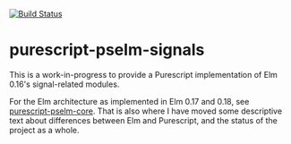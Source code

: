 [![Build Status](https://travis-ci.org/pselm/signals.svg?branch=master)](https://travis-ci.org/pselm-signals)

# purescript-pselm-signals

This is a work-in-progress to provide a Purescript implementation of Elm 0.16's
signal-related modules.

For the Elm architecture as implemented in Elm 0.17 and 0.18, see
[purescript-pselm-core](https://github.com/pselm/core). That is also where I
have moved some descriptive text about differences between Elm and Purescript,
and the status of the project as a whole.
